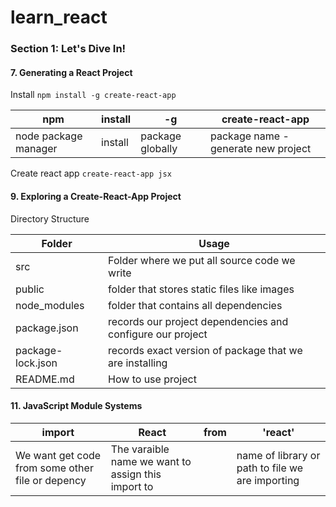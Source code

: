 # learn_react

### Section 1: Let's Dive In!
#### 7. Generating a React Project

Install `npm install -g create-react-app`

npm |install |-g|create-react-app
--- | --- | ---|---
node package manager|install |package globally|package name - generate new project


Create react app `create-react-app jsx`


#### 9. Exploring a Create-React-App Project

Directory Structure

Folder|Usage
---|---
src| Folder where we put all source code we write
public|folder that stores static files like images
node_modules|folder that contains all dependencies
package.json|records our project dependencies and configure our project
package-lock.json|records exact version of package that we are installing
README.md|How to use project


#### 11. JavaScript Module Systems

import|React|from|'react'
---|---|---|---
We want get code from some other file or depency|The varaible name we want to assign this import to||name of library or path to file we are importing